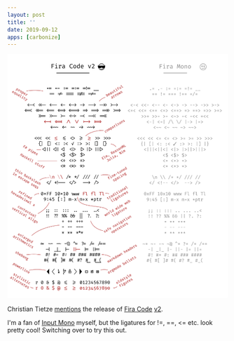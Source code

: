 ```yaml
---
layout: post
title: ''
date: 2019-09-12
apps: [carbonize]
---
```


![A comparison between Fira Code v1 and v2](/assets/blog/fira-code-2.png)

Christian Tietze [mentions](https://christiantietze.de/posts/2019/09/fira-code-2/) the release of [Fira Code](https://github.com/tonsky/FiraCode) [v2](https://github.com/tonsky/FiraCode/releases/tag/2).

I'm a fan of [Input Mono](https://input.fontbureau.com) myself, but the ligatures for !=, ==, <= etc. look pretty cool! Switching over to try this out.
